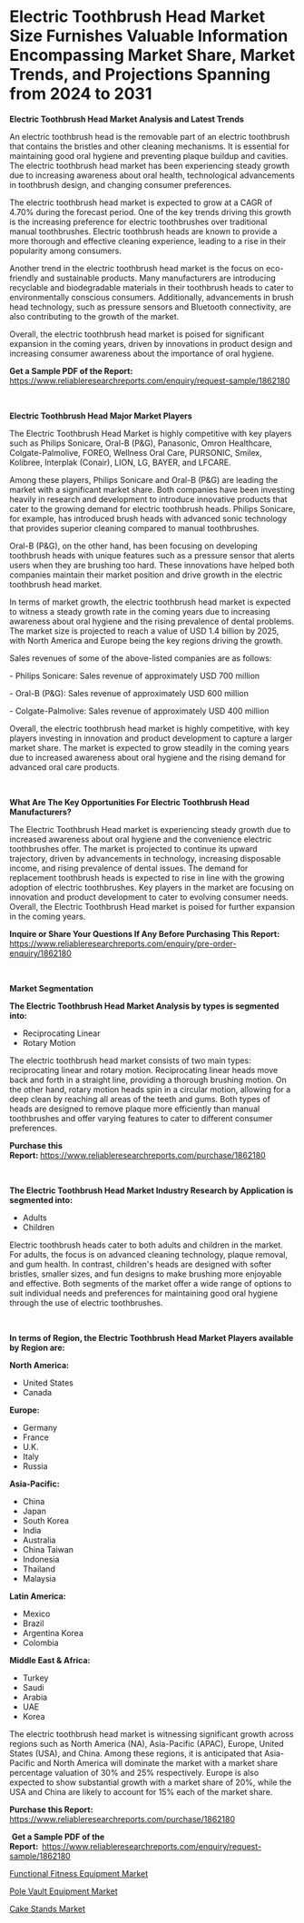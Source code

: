 <p><h1>Electric Toothbrush Head Market Size Furnishes Valuable Information Encompassing Market Share, Market Trends, and Projections Spanning from 2024 to 2031</h1></p><p><strong>Electric Toothbrush Head Market Analysis and Latest Trends</strong></p>
<p><p>An electric toothbrush head is the removable part of an electric toothbrush that contains the bristles and other cleaning mechanisms. It is essential for maintaining good oral hygiene and preventing plaque buildup and cavities. The electric toothbrush head market has been experiencing steady growth due to increasing awareness about oral health, technological advancements in toothbrush design, and changing consumer preferences.</p><p>The electric toothbrush head market is expected to grow at a CAGR of 4.70% during the forecast period. One of the key trends driving this growth is the increasing preference for electric toothbrushes over traditional manual toothbrushes. Electric toothbrush heads are known to provide a more thorough and effective cleaning experience, leading to a rise in their popularity among consumers.</p><p>Another trend in the electric toothbrush head market is the focus on eco-friendly and sustainable products. Many manufacturers are introducing recyclable and biodegradable materials in their toothbrush heads to cater to environmentally conscious consumers. Additionally, advancements in brush head technology, such as pressure sensors and Bluetooth connectivity, are also contributing to the growth of the market.</p><p>Overall, the electric toothbrush head market is poised for significant expansion in the coming years, driven by innovations in product design and increasing consumer awareness about the importance of oral hygiene.</p></p>
<p><strong>Get a Sample PDF of the Report:&nbsp;</strong> <a href="https://www.reliableresearchreports.com/enquiry/request-sample/1862180">https://www.reliableresearchreports.com/enquiry/request-sample/1862180</a></p>
<p>&nbsp;</p>
<p><strong>Electric Toothbrush Head Major Market Players</strong></p>
<p><p>The Electric Toothbrush Head Market is highly competitive with key players such as Philips Sonicare, Oral-B (P&G), Panasonic, Omron Healthcare, Colgate-Palmolive, FOREO, Wellness Oral Care, PURSONIC, Smilex, Kolibree, Interplak (Conair), LION, LG, BAYER, and LFCARE.</p><p>Among these players, Philips Sonicare and Oral-B (P&G) are leading the market with a significant market share. Both companies have been investing heavily in research and development to introduce innovative products that cater to the growing demand for electric toothbrush heads. Philips Sonicare, for example, has introduced brush heads with advanced sonic technology that provides superior cleaning compared to manual toothbrushes.</p><p>Oral-B (P&G), on the other hand, has been focusing on developing toothbrush heads with unique features such as a pressure sensor that alerts users when they are brushing too hard. These innovations have helped both companies maintain their market position and drive growth in the electric toothbrush head market.</p><p>In terms of market growth, the electric toothbrush head market is expected to witness a steady growth rate in the coming years due to increasing awareness about oral hygiene and the rising prevalence of dental problems. The market size is projected to reach a value of USD 1.4 billion by 2025, with North America and Europe being the key regions driving the growth.</p><p>Sales revenues of some of the above-listed companies are as follows:</p><p>- Philips Sonicare: Sales revenue of approximately USD 700 million</p><p>- Oral-B (P&G): Sales revenue of approximately USD 600 million</p><p>- Colgate-Palmolive: Sales revenue of approximately USD 400 million</p><p>Overall, the electric toothbrush head market is highly competitive, with key players investing in innovation and product development to capture a larger market share. The market is expected to grow steadily in the coming years due to increased awareness about oral hygiene and the rising demand for advanced oral care products.</p></p>
<p>&nbsp;</p>
<p><strong>What Are The Key Opportunities For Electric Toothbrush Head Manufacturers?</strong></p>
<p><p>The Electric Toothbrush Head market is experiencing steady growth due to increased awareness about oral hygiene and the convenience electric toothbrushes offer. The market is projected to continue its upward trajectory, driven by advancements in technology, increasing disposable income, and rising prevalence of dental issues. The demand for replacement toothbrush heads is expected to rise in line with the growing adoption of electric toothbrushes. Key players in the market are focusing on innovation and product development to cater to evolving consumer needs. Overall, the Electric Toothbrush Head market is poised for further expansion in the coming years.</p></p>
<p><strong>Inquire or Share Your Questions If Any Before Purchasing This Report:</strong> <a href="https://www.reliableresearchreports.com/enquiry/pre-order-enquiry/1862180">https://www.reliableresearchreports.com/enquiry/pre-order-enquiry/1862180</a></p>
<p>&nbsp;</p>
<p><strong>Market Segmentation</strong></p>
<p><strong>The Electric Toothbrush Head Market Analysis by types is segmented into:</strong></p>
<p><ul><li>Reciprocating Linear</li><li>Rotary Motion</li></ul></p>
<p><p>The electric toothbrush head market consists of two main types: reciprocating linear and rotary motion. Reciprocating linear heads move back and forth in a straight line, providing a thorough brushing motion. On the other hand, rotary motion heads spin in a circular motion, allowing for a deep clean by reaching all areas of the teeth and gums. Both types of heads are designed to remove plaque more efficiently than manual toothbrushes and offer varying features to cater to different consumer preferences.</p></p>
<p><strong>Purchase this Report:&nbsp;</strong><a href="https://www.reliableresearchreports.com/purchase/1862180">https://www.reliableresearchreports.com/purchase/1862180</a></p>
<p>&nbsp;</p>
<p><strong>The Electric Toothbrush Head Market Industry Research by Application is segmented into:</strong></p>
<p><ul><li>Adults</li><li>Children</li></ul></p>
<p><p>Electric toothbrush heads cater to both adults and children in the market. For adults, the focus is on advanced cleaning technology, plaque removal, and gum health. In contrast, children's heads are designed with softer bristles, smaller sizes, and fun designs to make brushing more enjoyable and effective. Both segments of the market offer a wide range of options to suit individual needs and preferences for maintaining good oral hygiene through the use of electric toothbrushes.</p></p>
<p>&nbsp;</p>
<p><strong>In terms of Region, the Electric Toothbrush Head Market Players available by Region are:</strong></p>
<p>
    <p> <strong> North America: </strong>
        <ul>
            <li>United States</li>
            <li>Canada</li>
        </ul>
        </p> 
    <p> <strong> Europe: </strong>
        <ul>
            <li>Germany</li>
            <li>France</li>
            <li>U.K.</li>
            <li>Italy</li>
            <li>Russia</li>
        </ul>
        </p> 
    <p> <strong> Asia-Pacific: </strong>
        <ul>
            <li>China</li>
            <li>Japan</li>
            <li>South Korea</li>
            <li>India</li>
            <li>Australia</li>
            <li>China Taiwan</li>
            <li>Indonesia</li>
            <li>Thailand</li>
            <li>Malaysia</li>
        </ul>
        </p> 
    <p> <strong> Latin America: </strong>
        <ul>
            <li>Mexico</li>
            <li>Brazil</li>
            <li>Argentina Korea</li>
            <li>Colombia</li>
        </ul>
        </p> 
    <p> <strong> Middle East & Africa: </strong>
        <ul>
            <li>Turkey</li>
            <li>Saudi</li>
            <li>Arabia</li>
            <li>UAE</li>
            <li>Korea</li>
        </ul>
    </p>
    </p>
<p><p>The electric toothbrush head market is witnessing significant growth across regions such as North America (NA), Asia-Pacific (APAC), Europe, United States (USA), and China. Among these regions, it is anticipated that Asia-Pacific and North America will dominate the market with a market share percentage valuation of 30% and 25% respectively. Europe is also expected to show substantial growth with a market share of 20%, while the USA and China are likely to account for 15% each of the market share.</p></p>
<p><strong>Purchase this Report: </strong><a href="https://www.reliableresearchreports.com/purchase/1862180">https://www.reliableresearchreports.com/purchase/1862180</a></p>
<p>&nbsp;<strong>Get a Sample PDF of the Report:&nbsp;&nbsp;</strong><a href="https://www.reliableresearchreports.com/enquiry/request-sample/1862180">https://www.reliableresearchreports.com/enquiry/request-sample/1862180</a></p>
<p><strong></strong></p>
<p><p><a href="https://github.com/beatblasta/Market-Research-Report-List-2/blob/main/functional-fitness-equipment-market.md">Functional Fitness Equipment Market</a></p><p><a href="https://github.com/angelajermaine/Market-Research-Report-List-2/blob/main/pole-vault-equipment-market.md">Pole Vault Equipment Market</a></p><p><a href="https://github.com/shotows/Market-Research-Report-List-1/blob/main/cake-stands-market.md">Cake Stands Market</a></p></p>